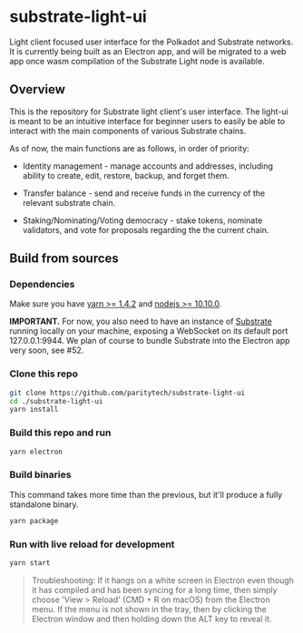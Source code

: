 # substrate-light-ui

Light client focused user interface for the Polkadot and Substrate networks. It is currently being built as an Electron app, and will be migrated to a web app once wasm compilation of the Substrate Light node is available.

## Overview

This is the repository for Substrate light client's user interface. The light-ui is meant to be an intuitive interface for beginner users to easily be able to interact with the main components of various Substrate chains.

As of now, the main functions are as follows, in order of priority:

* Identity management - manage accounts and addresses, including ability to create, edit, restore, backup, and forget them.

* Transfer balance - send and receive funds in the currency of the relevant substrate chain.

* Staking/Nominating/Voting democracy - stake tokens, nominate validators, and vote for proposals regarding the the current chain.

## Build from sources

### Dependencies

Make sure you have [yarn >= 1.4.2](http://yarnpkg.com/) and [nodejs >= 10.10.0](https://nodejs.org/en/).

**IMPORTANT.** For now, you also need to have an instance of [Substrate](https://github.com/paritytech/substrate) running locally on your machine, exposing a WebSocket on its default port 127.0.0.1:9944. We plan of course to bundle Substrate into the Electron app very soon, see #52.

### Clone this repo

```bash
git clone https://github.com/paritytech/substrate-light-ui
cd ./substrate-light-ui
yarn install
```

### Build this repo and run

```bash
yarn electron
```

### Build binaries

This command takes more time than the previous, but it'll produce a fully standalone binary.

```bash
yarn package
```

### Run with live reload for development

```bash
yarn start
```

> Troubleshooting: If it hangs on a white screen in Electron even though it has compiled and has been syncing for a long time, then simply choose 'View > Reload' (CMD + R on macOS) from the Electron menu. If the menu is not shown in the tray, then by clicking the Electron window and then holding down the ALT key to reveal it.
